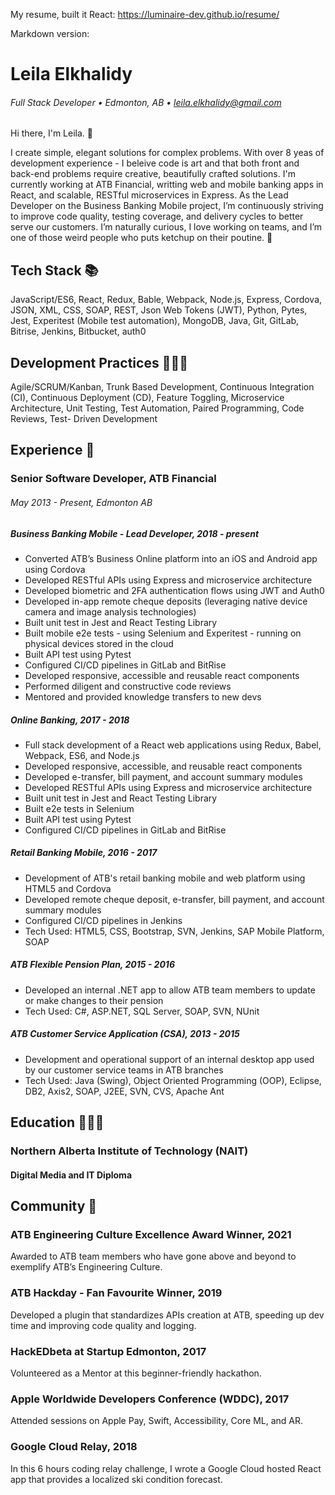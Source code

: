 My resume, built it React: https://luminaire-dev.github.io/resume/

Markdown version:

# Leila Elkhalidy
###### Full Stack Developer • Edmonton, AB • leila.elkhalidy@gmail.com

Hi there, I'm Leila. 👋

I create simple, elegant solutions for complex problems. With over 8 yeas of development experience - I beleive code is art and that both front and back-end problems require creative, beautifully crafted solutions. I'm currently working at ATB Financial, writting web and mobile banking apps in React, and scalable, RESTful microservices in Express. As the Lead Developer on the Business Banking Mobile project, I’m continuously striving to improve code quality, testing coverage, and delivery cycles to better serve our customers. I’m naturally curious, I love working on teams, and I’m one of those weird people who puts ketchup on their poutine. 🤭
## Tech Stack 📚
JavaScript/ES6, React, Redux, Bable, Webpack, Node.js, Express, Cordova, JSON, XML, CSS, SOAP, REST, Json Web Tokens (JWT), Python, Pytes, Jest, Experitest (Mobile test automation), MongoDB, Java, Git, GitLab, Bitrise, Jenkins, Bitbucket, auth0
## Development Practices 👩🏻‍💻
Agile/SCRUM/Kanban, Trunk Based Development, Continuous Integration (CI), Continuous Deployment (CD), Feature Toggling, Microservice Architecture, Unit Testing, Test Automation, Paired Programming, Code Reviews, Test- Driven Development
## Experience 👔
### Senior Software Developer, ATB Financial
###### May 2013 - Present, Edmonton AB
##### Business Banking Mobile - Lead Developer, 2018 - present
* Converted ATB’s Business Online platform into an iOS and Android app using Cordova
* Developed RESTful APIs using Express and microservice architecture
* Developed biometric and 2FA authentication flows using JWT and Auth0
* Developed in-app remote cheque deposits (leveraging native device camera and image analysis technologies)
* Built unit test in Jest and React Testing Library
* Built mobile e2e tests - using Selenium and Experitest - running on physical devices stored in the cloud
* Built API test using Pytest
* Configured CI/CD pipelines in GitLab and BitRise
* Developed responsive, accessible and reusable react components
* Performed diligent and constructive code reviews
* Mentored and provided knowledge transfers to new devs

##### Online Banking, 2017 - 2018
* Full stack development of a React web applications using Redux, Babel, Webpack, ES6, and Node.js
* Developed responsive, accessible, and reusable react components
* Developed e-transfer, bill payment, and account summary modules
* Developed RESTful APIs using Express and microservice architecture
* Built unit test in Jest and React Testing Library
* Built e2e tests in Selenium
* Built API test using Pytest
* Configured CI/CD pipelines in GitLab and BitRise

##### Retail Banking Mobile, 2016 - 2017
* Development of ATB's retail banking mobile and web platform using HTML5 and Cordova
* Developed remote cheque deposit, e-transfer, bill payment, and account summary modules
* Configured CI/CD pipelines in Jenkins
* Tech Used: HTML5, CSS, Bootstrap, SVN, Jenkins, SAP Mobile Platform, SOAP

##### ATB Flexible Pension Plan, 2015 - 2016
* Developed an internal .NET app to allow ATB team members to update or make changes to their pension
* Tech Used: C#, ASP.NET, SQL Server, SOAP, SVN, NUnit

##### ATB Customer Service Application (CSA), 2013 - 2015
* Development and operational support of an internal desktop app used by our customer service teams in ATB branches
* Tech Used: Java (Swing), Object Oriented Programming (OOP), Eclipse, DB2, Axis2, SOAP, J2EE, SVN, CVS, Apache Ant

## Education 👩🏻‍🎓
### Northern Alberta Institute of Technology (NAIT)
#### Digital Media and IT Diploma

## Community 🌳
### ATB Engineering Culture Excellence Award Winner, 2021
Awarded to ATB team members who have gone above and beyond to exemplify ATB’s Engineering Culture.
### ATB Hackday - Fan Favourite Winner, 2019
Developed a plugin that standardizes APIs creation at ATB, speeding up dev time and improving code quality and logging.
### HackEDbeta at Startup Edmonton, 2017
Volunteered as a Mentor at this beginner-friendly hackathon.
### Apple Worldwide Developers Conference (WDDC), 2017
Attended sessions on Apple Pay, Swift, Accessibility, Core ML, and AR.
### Google Cloud Relay, 2018
In this 6 hours coding relay challenge, I wrote a Google Cloud hosted React app that provides a localized ski condition forecast.
